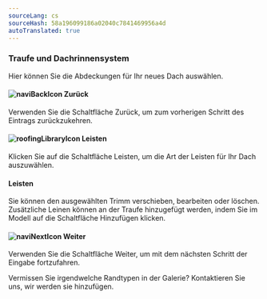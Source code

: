 ```yaml
---
sourceLang: cs
sourceHash: 58a196099186a02040c7841469956a4d
autoTranslated: true
---
```



### Traufe und Dachrinnensystem
Hier können Sie die Abdeckungen für Ihr neues Dach auswählen.

#### ![naviBackIcon](img/backIcon-de.png) Zurück
Verwenden Sie die Schaltfläche Zurück, um zum vorherigen Schritt des Eintrags zurückzukehren.

#### ![roofingLibraryIcon](img/roofingLibraryIcon-de.png) Leisten
Klicken Sie auf die Schaltfläche Leisten, um die Art der Leisten für Ihr Dach auszuwählen.

#### Leisten
Sie können den ausgewählten Trimm verschieben, bearbeiten oder löschen. Zusätzliche Leinen können an der Traufe hinzugefügt werden, indem Sie im Modell auf die Schaltfläche Hinzufügen klicken.

#### ![naviNextIcon](img/nextIcon-de.png) Weiter
Verwenden Sie die Schaltfläche Weiter, um mit dem nächsten Schritt der Eingabe fortzufahren.

Vermissen Sie irgendwelche Randtypen in der Galerie? Kontaktieren Sie uns, wir werden sie hinzufügen.
